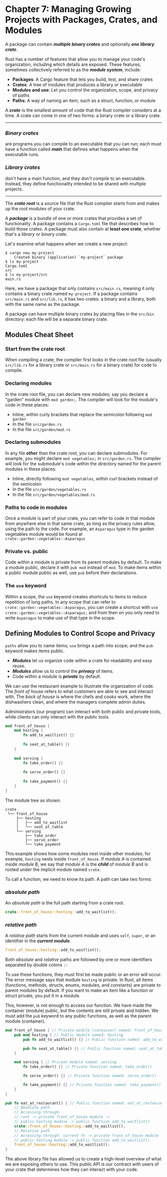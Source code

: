 # Chapter 7: Managing Growing Projects with Packages, Crates, and Modules

A package can contain ***multiple binary crates*** and optionally ***one library crate***.

Rust has a number of features that allow you to manage your code's organization, including which details are exposed. 
These features, sometimes collectively referred to as the ***module system***, include:

* **Packages**: A Cargo feature that lets you build, test, and share crates
* **Crates**: A tree of modules that produces a library or executable
* **Modules and use**: Let you control the organization, scope, and privacy of paths
* **Paths**: A way of naming an item, such as a struct, function, or module

A ***crate*** is the smallest amount of code that the Rust compiler considers at a time.
A crate can come in one of two forms: a binary crate or a library crate.

---

### ***Binary crates*** 
are programs you can compile to an executable that you can run;
each must have a function called ***main*** that defines what happens when the executable runs.

### ***Library crates*** 
don't have a main function, and they don't compile to an executable.
Instead, they define functionality intended to be shared with multiple projects.

---

The ***crate root*** is a source file that the Rust compiler starts from and makes up the root modules of your crate.

A ***package*** is a bundle of one or more crates that provides a set of functionality.
A package contains a `Cargo.toml` file that describes how to build those crates.
A package must also contain at **least one crate**, whether that's a *library* or *binary crate*.

Let's examine what happens when we create a new project:
```
$ cargo new my-project
    Created binary (application) `my-project` package
$ ls my-project
Cargo.toml
src
$ ls my-project/src
main.rs
```
Here, we have a package that only contains `src/main.rs`, meaning it only contains a binary crate named `my-project`.
If a package contains `src/main.rs` and `src/lib.rs`, it has two crates:
a binary and a library, both with the same name as the package.

A package can have multiple binary crates by placing files in the `src/bin` directory: 
each file will be a separate binary crate.

## Modules Cheat Sheet

### Start from the crate root
When compiling a crate, the compiler first looks in the crate root file 
(usually `src/lib.rs` for a library crate or `src/main.rs` for a binary crate)
for code to compile.

### Declaring modules
In the crate root file, you can declare new modules; say you declare a "garden" module with `mod garden;`.
The compiler will look for the module's code in these places:
* Inline, within curly brackets that replace the semicolon following `mod garden`
* In the file `src/garden.rs`
* In the file `src/garden/mod.rs`

### Declaring submodules
In any file ***other*** than the crate root, you can declare submodules.
For example, you might declare `mod vegetables;` in `src/garden.rs`.
The compiler will look for the submodule's code within the directory named for the parent modules in these places:
* Inline, directly following `mod vegetables`, within curl brackets instead of the semicolon
* In the file `src/garden/vegetables.rs`
* In the file `src/garden/vegetables/mod.rs`

### Paths to code in modules
Once a module is part of your crate, you can refer to code in that module from anywhere else in that same crate,
as long as the privacy rules allow, using the path to the code.
For example, 
an `Asparagus` type in the garden vegetables module would be found at `crate::garden::vegetables::Asparagus`

### Private vs. public
Code within a module is private from its parent modules by default. 
To make a module public, declare it with `pub mod` instead of `mod`.
To make items within a public module public as well, use `pub` before their declarations.

### The `use` keyword
Within a scope, the `use` keyword creates shortcuts to items to reduce repetition of long paths.
In any scope that can refer to `crate::garden::vegetables::Asparagus`,
you can create a shortcut with `use crate::garden::vegetables::Asparagus;` and from then on you only need to write
`Asparagus` to make use of that type in the scope.

## Defining Modules to Control Scope and Privacy

`paths` allow you to name items; `use` brings a path into scope; and the `pub` keyword makes items public.

* ***Modules*** let us organize code within a crate for readability and easy reuse.
* ***Modules*** allow us to control the ***privacy*** of items.
* Code within a module is ***private*** by default.

We can use the restaurant example to illustrate the organization of code.
The *front of house* refers to what customers are able to see and interact with.
The *back of house* is where the chefs and cooks work, where the dishwashers clean, 
and where the managers complete admin duties.

Administrators (our program) can interact with both public and private tools,
while clients can only interact with the public tools.

```rust
mod front_of_house {
    mod hosting {
        fn add_to_waitlist() {}
        
        fn seat_at_table() {}
    }
    
    mod serving {
        fn take_order() {}
        
        fn serve_order() {}
        
        fn take_payment() {}
    }
}
```
The module tree as shown:
```
crate
 └── front_of_house
     ├── hosting
     │   ├── add_to_waitlist
     │   └── seat_at_table
     └── serving
         ├── take_order
         ├── serve_order
         └── take_payment
```
This example shows how some modules nest inside other modules;
for example, `hosting` nests inside `front_of_house`.
If *module A* is contained inside *module B*, 
we say that *module A* is the ***child*** of *module B* 
and is rooted under the implicit module named `crate`.

To call a function, we need to know its path. A path can take two forms:

### ***absolute path***
An *absolute path* is the full path starting from a crate root.
```rust
crate::front_of_house::hosting::add_to_waitlist();
```

### ***relative path***
A *relative path* starts from the current module and uses `self`, `super`, or an identifier in the ***current module***.
```rust
front_of_house::hosting::add_to_waitlist();
```

Both *absolute* and *relative* paths are followed by one or more identifiers separated by double colons `::`

To use these functions, they must first be made public or an error will occur.
The error message says that module `hosting` is private.
In Rust, all items (functions, methods, structs, enums, modules, and constants) are private to parent modules by default.
If you want to make an item like a function or struct private, you put it in a module.

This, however, is not enough to access our function. 
We have made the container (module) public, but the contents are still private and hidden.
We must add the `pub` keyword to any public functions, as well as the parent module (container).

```rust
mod front_of_house { // Private module (container) named: front_of_house
    pub mod hosting { // Public module named: hosting
        pub fn add_to_waitlist() {} // Public function named: add_to_waitlist()

        pub fn seat_at_table() {} // Public function named: seat_at_table()
    }

    mod serving { // Private module named: serving
        fn take_order() {} // Private function named: take_order()

        fn serve_order() {} // Private function named: serve_order()

        fn take_payment() {} // Private function named: take_payment()
    }
}

pub fn eat_at_restaurant() { // Public function named: eat_at_restaurant()
    // Absolute path
    // Accessing through: 
    // root -> private front_of_house module ->
    // public hosting module -> public function add_to_waitlist() 
    crate::front_of_house::hosting::add_to_waitlist(); 
    // Relative path
    // Accessing through: current fn -> private front_of_house module 
    // public hosting module -> public function add_to_waitlist()  
    front_of_house::hosting::add_to_waitlist();
}
```
The above library file has allowed us to create a high-level overview of what we are exposing others to use.
This public API is our contract with users of your crate that determines how they can interact with your code.





